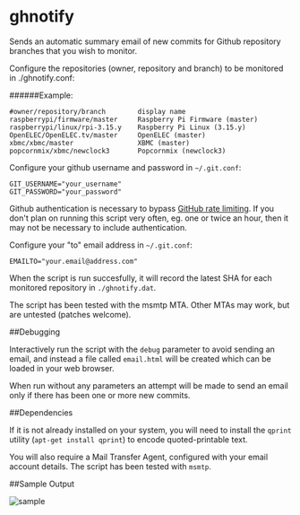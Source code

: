 ghnotify
========

Sends an automatic summary email of new commits for Github repository branches that you wish to monitor.

Configure the repositories (owner, repository and branch) to be monitored in ./ghnotify.conf:

######Example:
```
#owner/repository/branch        display name
raspberrypi/firmware/master     Raspberry Pi Firmware (master)
raspberrypi/linux/rpi-3.15.y    Raspberry Pi Linux (3.15.y)
OpenELEC/OpenELEC.tv/master     OpenELEC (master)
xbmc/xbmc/master                XBMC (master)
popcornmix/xbmc/newclock3       Popcornmix (newclock3)
```

Configure your github username and password in `~/.git.conf`:
```
GIT_USERNAME="your_username"
GIT_PASSWORD="your_password"
```

Github authentication is necessary to bypass [GitHub rate limiting](https://developer.github.com/v3/rate_limit/). If you don't plan on running this script very often, eg. one or twice an hour, then it may not be necessary to include authentication.

Configure your "to" email address in `~/.git.conf`:
```
EMAILTO="your.email@address.com"
```

When the script is run succesfully, it will record the latest SHA for each monitored repository in `./ghnotify.dat`.

The script has been tested with the msmtp MTA. Other MTAs may work, but are untested (patches welcome).

##Debugging

Interactively run the script with the `debug` parameter to avoid sending an email, and instead a file called `email.html` will be created which can be loaded in your web browser.

When run without any parameters an attempt will be made to send an email only if there has been one or more new commits.

##Dependencies

If it is not already installed on your system, you will need to install the `qprint` utility (`apt-get install qprint`) to encode quoted-printable text.

You will also require a Mail Transfer Agent, configured with your email account details. The script has been tested with `msmtp`.

##Sample Output

![sample](http://i225.photobucket.com/albums/dd119/MilhouseVH/ghnotify_zpsb0448750.png)
